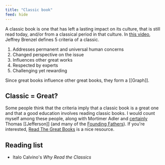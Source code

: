 ```yaml
---
title: "Classic book"
feed: hide
---
```


A classic book is one that has left a lasting impact on its culture, that is still read today, and/or from a classical period in that culture. In [this video](https://youtu.be/cVLpdzhcU0g?t=547), Jeffrey Brenzel defines 5 criteria of a classic.

1. Addresses permanent and universal human concerns
2. Changed perspective on the issue
3. Influences other great works
4. Respected by experts
5. Challenging yet rewarding

Since great books influence other great books, they form a [[Graph]]. 

## Classic = Great?
Some people think that the criteria imply that a classic book is a great one and that a good education involves reading classic books. I would count myself among these people, along with Mortimer Adler and [certainly](https://www.jstor.org/stable/3292030) Thomas [[Jefferson]] (and many of the [Founding Fathers](https://www.memoriapress.com/articles/classical-education-founding-fathers/)). If you're interested, [Read The Great Books](https://www.readthegreatbooks.com/) is a nice resource. 

## Reading list

* Italo Calvino's _Why Read the Classics_